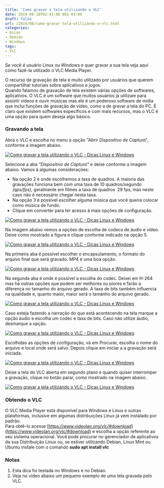```yaml
---
title: 'Como gravar a tela utilizando o VLC'
date: 2019-08-10T02:41:00.001-03:00
draft: false
url: /2019/08/como-gravar-tela-utilizando-o-vlc.html
categories:
- Dicas
- Debian
- Windows
tags: 
- VLC
---
```


Se você é usuário Linux ou Windows e quer gravar a sua tela veja aqui como fazê-la utilizado o VLC Media Player.


O recurso de gravação de tela é muito utilizado por usuários que querem compartilhar tutoriais sobre aplicativos e jogos.  
Quando falamos de gravação de tela existem várias opções de softwares, aplicativos. O VLC é um software que muitos usuários já utilizam para assistir vídeos e ouvir músicas mas ele é um poderoso software de mídia que inclui funções de gravação de vídeo, como a de gravar a tela do PC. É claro que existem softwares específicos e com mais recursos, mas o VLC é uma opção para quem deseja algo básico.  
  

### Gravando a tela

Abra o VLC e escolha no menu a opção _"Abrir Dispositivo de Captura_", conforme a imagem abaixo.  
  

[![Como gravar a tela utilizando o VLC - Dicas Linux e Windows](https://3.bp.blogspot.com/-i1ZF829rJmw/XU5C63oyoMI/AAAAAAAAL8s/O1grigvQtJ4i35ORh5yX8zDtblReFAXrwCLcBGAs/s1600/001.png "Como gravar a tela utilizando o VLC - Dicas Linux e Windows")](https://3.bp.blogspot.com/-i1ZF829rJmw/XU5C63oyoMI/AAAAAAAAL8s/O1grigvQtJ4i35ORh5yX8zDtblReFAXrwCLcBGAs/s1600/001.png)

  
Selecione a aba _"Dispositivo de Captura"_ e deixe conforme a imagem abaixo. Vamos à algumas considerações:  

*   Na opção 2 é onde escolhemos a taxa de quadros. A maioria das gravações funciona bem com uma taxa de 10 quadros/segundo _(qps/fps),_ geralmente em filmes a taxa de quadros  29 fps, mas neste caso não é necessário chegar nesta taxa.
*   Na opção 3 é possível escolher alguma música que você queira colocar como música de fundo.
*   Clique em converter para ter acesso à mais opções de configuração.

  

[![Como gravar a tela utilizando o VLC - Dicas Linux e Windows](https://2.bp.blogspot.com/-a2O6Keu5zQU/XU5C7D7GT4I/AAAAAAAAL8w/cG8hWquRD447vddlSpnOczsdyiFR2zMtACLcBGAs/s1600/002.png "Como gravar a tela utilizando o VLC - Dicas Linux e Windows")](https://2.bp.blogspot.com/-a2O6Keu5zQU/XU5C7D7GT4I/AAAAAAAAL8w/cG8hWquRD447vddlSpnOczsdyiFR2zMtACLcBGAs/s1600/002.png)

  
Na imagem abaixo vemos a opções de escolha de codecs de áudio e vídeo. Deixe como mostrado a figura e clique conforme indicado na opção 5.  
  

[![Como gravar a tela utilizando o VLC - Dicas Linux e Windows](https://4.bp.blogspot.com/-axzlnnivhdo/XU5C69GDrtI/AAAAAAAAL8o/ycAJOPZAKQcln88ItLjYvdYMzqVkd50iwCLcBGAs/s1600/003.png "Como gravar a tela utilizando o VLC - Dicas Linux e Windows")](https://4.bp.blogspot.com/-axzlnnivhdo/XU5C69GDrtI/AAAAAAAAL8o/ycAJOPZAKQcln88ItLjYvdYMzqVkd50iwCLcBGAs/s1600/003.png)

  
Na primeira aba é possível escolher o encapsulamento, o formato do arquivo final que será gravado. MP4 é uma boa opção.  
  

[![Como gravar a tela utilizando o VLC - Dicas Linux e Windows](https://3.bp.blogspot.com/-wMVFUCXmY6U/XU5C7W9suaI/AAAAAAAAL80/7avXcvrc5AgYZxlnlkoZ7yySrt9s0vX9QCLcBGAs/s1600/004.png "Como gravar a tela utilizando o VLC - Dicas Linux e Windows")](https://3.bp.blogspot.com/-wMVFUCXmY6U/XU5C7W9suaI/AAAAAAAAL80/7avXcvrc5AgYZxlnlkoZ7yySrt9s0vX9QCLcBGAs/s1600/004.png)

  
Na segunda aba é onde é possível a escolha do codec. Deixei em H-264 mas há outras opções que podem ser melhores ou piores e farão a diferença no tamanho do arquivo gerado. A taxa de bits também influencia na qualidade e, quanto maior, maior será o tamanho do arquivo gerado.  
  

[![Como gravar a tela utilizando o VLC - Dicas Linux e Windows](https://3.bp.blogspot.com/-7b7l2r8bWo0/XU5C7oXhaaI/AAAAAAAAL84/Ko68xZ1vbM4hXixik-NtrF2kli1LMC6HQCLcBGAs/s1600/005.png "Como gravar a tela utilizando o VLC - Dicas Linux e Windows")](https://3.bp.blogspot.com/-7b7l2r8bWo0/XU5C7oXhaaI/AAAAAAAAL84/Ko68xZ1vbM4hXixik-NtrF2kli1LMC6HQCLcBGAs/s1600/005.png)

  
Caso esteja fazendo a narração do que está acontecendo na tela marque a opção áudio e escolha um codec e taxa de bits. Caso não utilize áudio, desmarque a opção.  
  

[![Como gravar a tela utilizando o VLC - Dicas Linux e Windows](https://4.bp.blogspot.com/-HKZaAoxLHUU/XU5C8N3GZfI/AAAAAAAAL88/bJ5uNaj4Y0YKPieiQl3x5lIksiBdZFC6QCLcBGAs/s1600/006.png "Como gravar a tela utilizando o VLC - Dicas Linux e Windows")](https://4.bp.blogspot.com/-HKZaAoxLHUU/XU5C8N3GZfI/AAAAAAAAL88/bJ5uNaj4Y0YKPieiQl3x5lIksiBdZFC6QCLcBGAs/s1600/006.png)

  
Escolhidas as opções de configuração, vá em Procurar, escolha o nome do arquivo e local onde será salvo. Depois clique em iniciar a a gravação será iniciada.  
  

[![Como gravar a tela utilizando o VLC - Dicas Linux e Windows](https://4.bp.blogspot.com/-CPj_VUXYE3Q/XU5C8Uq5OGI/AAAAAAAAL9A/CdVQQwOXJhIPlVb8kAfrV65wVhUYuhfqQCLcBGAs/s1600/007.png "Como gravar a tela utilizando o VLC - Dicas Linux e Windows")](https://4.bp.blogspot.com/-CPj_VUXYE3Q/XU5C8Uq5OGI/AAAAAAAAL9A/CdVQQwOXJhIPlVb8kAfrV65wVhUYuhfqQCLcBGAs/s1600/007.png)

  
Deixe a tela do VLC aberta em segundo plano e quando quiser interromper a gravação, clique no botão parar, como mostrado na imagem abaixo.  
  

[![Como gravar a tela utilizando o VLC - Dicas Linux e Windows](https://2.bp.blogspot.com/-uHrJUtvkkKs/XU5U9gtLOeI/AAAAAAAAL9g/uYfspptxVXQ5a_r0HqKPP1wHCel-vvPgACLcBGAs/s1600/008.png "Como gravar a tela utilizando o VLC - Dicas Linux e Windows")](https://2.bp.blogspot.com/-uHrJUtvkkKs/XU5U9gtLOeI/AAAAAAAAL9g/uYfspptxVXQ5a_r0HqKPP1wHCel-vvPgACLcBGAs/s1600/008.png)

### Obtendo o VLC

O VLC Media Player está disponível para Windows e Linux e outras plataformas, inclusive em algumas distribuições Linux já vem instalado por padrão.  
Para obtê-lo acesse [https://www.videolan.org/vlc/#download](https://www.videolan.org/vlc/#download) e escolha a opção referente ao seu sistema operacional. Você pode procurar no gerenciador de aplicativos da sua Distribuição Linux ou, se estiver utilizando Debian, Linux Mint ou Ubuntu instale com o comando **sudo apt install vlc**  
  

### Notas

1.  Esta dica foi testada no Windows e no Debian.
2.  Veja no vídeo abaixo um pequeno exemplo de uma tela gravada pelo VLC.
